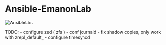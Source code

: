 # Ansible-EmanonLab
![AnsibleLint](https://github.com/EmanonUser/Ansible-EmanonLab/actions/workflows/ansible-lint.yml/badge.svg)

TODO:
    - configure zed ( zfs )
    - conf journald
    - fix shadow copies, only work with zrepl_default_
    - configure timesyncd
